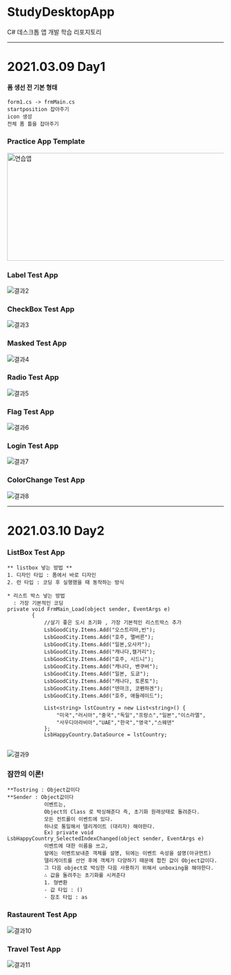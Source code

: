 # StudyDesktopApp
C# 데스크톱 앱 개발 학습 리포지토리   

---

# 2021.03.09 Day1   
#### 폼 생선 전 기본 형태   
```
form1.cs -> frmMain.cs   
startposition 잡아주기   
icon 생성 
전체 폼 틀을 잡아주기   
```

### Practice App Template
<img src="https://github.com/hyojin-park24/StudyDesktopApp/blob/main/WinformApp/Media/PraticeApp.png" width="600px" height="250px" title="연습앱" alt="연습앱"/>   

### Label Test App   
![결과2](/WinformApp/Media/LabelTestApp.png "라벨 텍스트 앱")   

### CheckBox Test App   
![결과3](WinformApp/Media/CheckBoxWinApp.png "체크박스 앱")   

### Masked Test App
![결과4](/WinformApp/Media/MaskedTestApp.png "사원 정보 앱")

### Radio Test App
![결과5](/WinformApp/Media/RadioWinApp.png "라디오 버튼 앱")   

### Flag Test App
![결과6](/WinformApp/Media/FlagTestApp.png "플래그 앱")  

### Login Test App
![결과7](/WinformApp/Media/LoginTestApp.png "로그인 앱")  

### ColorChange Test App
![결과8](/WinformApp/Media/ColorChangerApp.png "색  앱")   

---   

# 2021.03.10 Day2   

### ListBox Test App   
```
** listbox 넣는 방법 **   
1. 디자인 타입 : 폼에서 바로 디자인   
2. 런 타입 : 코딩 후 실행했을 때 동작하는 방식   

* 리스트 박스 넣는 방법 
  : 가장 기본적인 코딩
private void FrmMain_Load(object sender, EventArgs e)
        {
            //살기 좋은 도시 초기화 , 가장 기본적인 리스트박스 추가
            LsbGoodCity.Items.Add("오스트리아,빈");
            LsbGoodCity.Items.Add("호주, 맬버른");
            LsbGoodCity.Items.Add("일본,오사카");
            LsbGoodCity.Items.Add("캐나다,캘거리");
            LsbGoodCity.Items.Add("호주, 시드니");
            LsbGoodCity.Items.Add("캐나다, 밴쿠버");
            LsbGoodCity.Items.Add("일본, 도쿄");
            LsbGoodCity.Items.Add("캐나다, 토론토");
            LsbGoodCity.Items.Add("덴마크, 코펜하겐");
            LsbGoodCity.Items.Add("호주, 애들레이드");

            List<string> lstCountry = new List<string>() { 
                "미국","러시아","중국","독일","프랑스","일본","이스라엘",
                "사우디아라비아","UAE","한국","영국","스웨덴"
            };
            LsbHappyCountry.DataSource = lstCountry;   
            
 ```
      
![결과9](/WinformApp/Media/ListBoxWinApp3.png "리스트  앱")   

### 잠깐의 이론! 
```
**Tostring : Object값이다
**Sender : Object값이다
			이벤트는,
			Object의 Class 로 박싱해준다 즉, 초기화 원래상태로 돌려준다. 
			모든 컨트롤이 이벤트에 있다.
			하나로 통일해서 델리게이트 (대리자) 해야한다.
			Ex) private void LsbHappyCountry_SelectedIndexChanged(object sender, EventArgs e)
			이벤트에 대한 이름을 쓰고, 
			앞에는 이벤트보내준 객체를 설명, 뒤에는 이벤트 속성을 설명(아규먼트)
			델리게이트를 선언 후에 객체가 다양하기 때문에 합친 값이 Object값이다.
			그 다음 object로 박싱한 다음 사용하기 위해서 unboxing을 해야한다. 
			∴ 값을 돌려주는 초기화를 시켜준다 
			1. 형변환 
			- 값 타입 : ()
			- 참조 타입 : as     
```  

### Rastaurent Test App   

![결과10](/WinformApp/Media/RastaurentApp.png "레스토랑 앱")   

### Travel Test App   
![결과11](/WinformApp/Media/TravelWishApp.png "여행 장소 앱")



